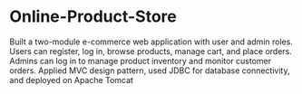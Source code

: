 # Online-Product-Store
Built a two-module e-commerce web application with user and admin roles. Users can register, log in, browse products, manage cart, and place orders. Admins can log in to manage product inventory and monitor customer orders. Applied MVC design pattern, used JDBC for database connectivity, and deployed on Apache Tomcat
